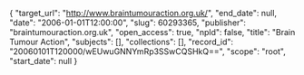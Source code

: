 {
  "target_url": "http://www.braintumouraction.org.uk/", 
  "end_date": null, 
  "date": "2006-01-01T12:00:00", 
  "slug": 60293365, 
  "publisher": "braintumouraction.org.uk", 
  "open_access": true, 
  "npld": false, 
  "title": "Brain Tumour Action", 
  "subjects": [], 
  "collections": [], 
  "record_id": "20060101T120000/wEUwuGNNYmRp3SSwCQSHkQ==", 
  "scope": "root", 
  "start_date": null
}

